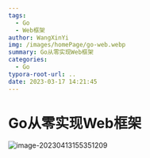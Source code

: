 ```yaml
---
tags:
  - Go
  - Web框架
author: WangXinYi
img: /images/homePage/go-web.webp
summary: Go从零实现Web框架
categories:
  - Go
typora-root-url: ..
date: 2023-03-17 14:21:45
---
```


# Go从零实现Web框架

![image-20230413155351209](/images/Go%E4%BB%8E%E9%9B%B6%E5%AE%9E%E7%8E%B0Web%E6%A1%86%E6%9E%B6/image-20230413155351209.png)